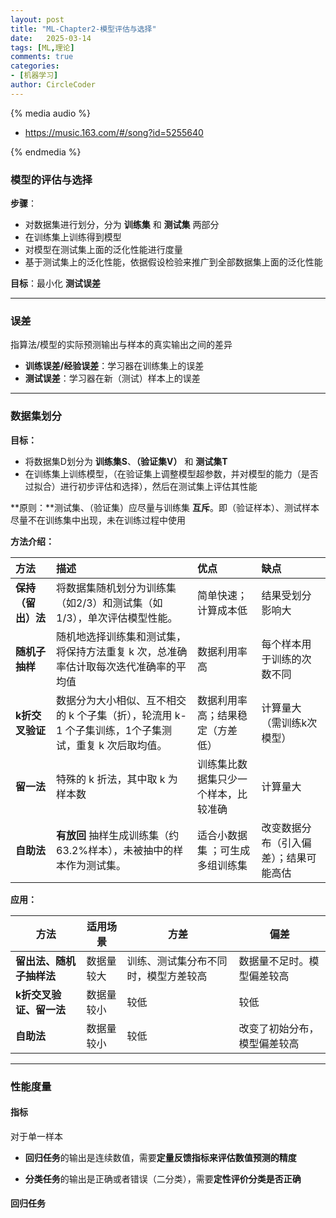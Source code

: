 ```yaml
---
layout: post
title: "ML-Chapter2-模型评估与选择"
date:   2025-03-14
tags: [ML,理论]
comments: true
categories:
- [机器学习]
author: CircleCoder
---
```


{% media audio %}

- https://music.163.com/#/song?id=5255640

{% endmedia %}

### 模型的评估与选择

**步骤**：

- 对数据集进行划分，分为 **训练集** 和 **测试集** 两部分
- 在训练集上训练得到模型
- 对模型在测试集上面的泛化性能进行度量
-  基于测试集上的泛化性能，依据假设检验来推广到全部数据集上面的泛化性能

**目标**：最小化 **测试误差**

---

### 误差

指算法/模型的实际预测输出与样本的真实输出之间的差异

- **训练误差/经验误差**：学习器在训练集上的误差
- **测试误差**：学习器在新（测试）样本上的误差

---

### 数据集划分

**目标：**

- 将数据集D划分为 **训练集S**、**（验证集V）** 和 **测试集T** 
- 在训练集上训练模型，（在验证集上调整模型超参数，并对模型的能力（是否过拟合）进行初步评估和选择），然后在测试集上评估其性能

**原则：**测试集、（验证集）应尽量与训练集 **互斥**。即（验证样本）、测试样本尽量不在训练集中出现，未在训练过程中使用

**方法介绍：**

| **方法**           | **描述**                                                     | **优点**                             | **缺点**                               |
| :----------------- | :----------------------------------------------------------- | :----------------------------------- | :------------------------------------- |
| **保持（留出）法** | 将数据集随机划分为训练集（如2/3）和测试集（如1/3），单次评估模型性能。 | 简单快速；计算成本低                 | 结果受划分影响大                       |
| **随机子抽样**     | 随机地选择训练集和测试集，将保持方法重复 k 次，总准确率估计取每次迭代准确率的平均值 | 数据利用率高                         | 每个样本用于训练的次数不同             |
| **k折交叉验证**    | 数据分为大小相似、互不相交的 k 个子集（折），轮流用 k-1 个子集训练，1个子集测试，重复 k 次后取均值。 | 数据利用率高；结果稳定（方差低）     | 计算量大（需训练k次模型）              |
| **留一法**         | 特殊的 k 折法，其中取 k 为样本数                             | 训练集比数据集只少一个样本，比较准确 | 计算量大                               |
| **自助法**         | **有放回** 抽样生成训练集（约63.2%样本），未被抽中的样本作为测试集。 | 适合小数据集 ；可生成多组训练集      | 改变数据分布（引入偏差）；结果可能高估 |

**应用：**

| 方法                     | 适用场景   | 方差                                 | 偏差                         |
| ------------------------ | ---------- | ------------------------------------ | ---------------------------- |
| **留出法、随机子抽样法** | 数据量较大 | 训练、测试集分布不同时，模型方差较高 | 数据量不足时。模型偏差较高   |
| **k折交叉验证、留一法**  | 数据量较小 | 较低                                 | 较低                         |
| **自助法**               | 数据量较小 | 较低                                 | 改变了初始分布，模型偏差较高 |

---



### 性能度量

#### 指标

对于单一样本

- **回归任务**的输出是连续数值，需要**定量反馈指标来评估数值预测的精度**

- **分类任务**的输出是正确或者错误（二分类），需要**定性评价分类是否正确**

#### 回归任务

